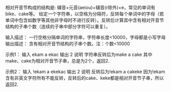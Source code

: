 相对开音节构成的结构是: 辅音+元音(aeiou)+辅音(r除外)+e，常见的单词有bike、cake等。
给定一个字符串，以空格为分隔符，反转每个单词中的字母（若单词中包含如数字等其他非字母时不进行反转）。反转后计算其中含有相对开音节结构的子串个数（连续的子串中部分字符可以重复）。

输入描述：
一行空格分隔单词的字符串，字符串长度<10000，字母都是小写字母
输出描述：
含有相对开音节结构的子串个数。注：个数<10000

示例1：
输入
ekam a ekac
输出
2
说明
字符串反转后为make a cake 其中make、cake为相对开音节子串，总是为2个，返回2.

示例2：
输入
!ekam a ekekac
输出
2
说明
反转后为!ekam a cakeke 因为!ekam含有非英文字符所有不能反转，反转后的cake、keke都是相对开音节子串，所以返回2.
